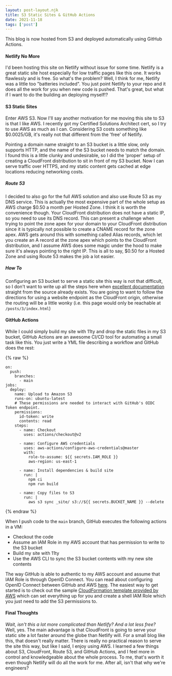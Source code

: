 ```yaml
---
layout: post-layout.njk 
title: S3 Static Sites & GitHub Actions
date: 2021-11-18
tags: ['post']
---
```

<!-- Excerpt Start -->
This blog is now hosted from S3 and deployed automatically using GitHub Actions.
<!-- Excerpt End --> 

#### Netlify No More

I'd been hosting this site on Netlify without issue for some time. Netlify is a great static site
host especially for low traffic pages like this one. It works flawlessly and is free. So what's the problem?
Well, I think for me, Netlify was a little too "batteries included". You just point Netlify
to your repo and it does all the work for you when new code is pushed. That's great, but what if I want to do
the building an deploying myself!?

#### S3 Static Sites

Enter AWS S3. Now I'll say another motivation for me moving this site to S3 is that I like AWS. I recently got 
my Certified Solutions Architect cert, so I try to use AWS as much as I can. Considering S3 costs something like
$0.0025/GB, it's really not that different from the 'free' of Netlify. 

Pointing a domain name straight to an S3 bucket is a little slow, only supports HTTP, and the name of the S3 bucket
needs to match the domain. I found this is a little clunky and undesirable, so I did the 'proper' setup of creating a 
CloudFront distribution to sit in front of my S3 bucket. Now I can serve traffic over HTTPS, and my static content gets
cached at edge locations reducing networking costs. 

##### Route 53 

I decided to also go for the full AWS solution and also use Route 53 as my DNS service. This is actually the most
expensive part of the whole setup as AWS charge $0.50 a month per Hosted Zone. I think it is worth the convenience though. 
Your CloudFront distribution does not have a static IP, so you need to use its DNS record. This can present a challenge
when trying to point the zone apex for your domain to your CloudFront distribution since it is typically not possible to 
create a CNAME record for the zone apex. AWS gets around this with something called Alias records, which let you create
an A record at the zone apex which points to the CloudFront distribution, and I assume AWS does some magic under the hood
to make sure it's always pointing to the right IP. This is all to say, $0.50 for a Hosted Zone and using Route 53 makes
the job a lot easier.

##### How To 

Configuring an S3 bucket to serve a static site this way is not that difficult, so I don't want to write up all
the steps here when [excellent documentation](https://aws.amazon.com/premiumsupport/knowledge-center/cloudfront-serve-static-website/)
straight from the source already exists. You are going to want to follow the directions for using a website endpoint
as the CloudFront origin, otherwise the routing will be a little wonky (i.e. this page would only be reachable at
`/posts/3/index.html`)

#### GitHub Actions

While I could simply build my site with 11ty and drop the static files in my S3 bucket,
GitHub Actions are an awesome CI/CD tool for automating a small task like this. You just write
a YML file describing a workflow and GitHub does the rest:


{% raw %}
```
on:
  push:
    branches:
      - main
jobs:
  deploy:
    name: Upload to Amazon S3
    runs-on: ubuntu-latest
    # These permissions are needed to interact with GitHub's OIDC Token endpoint.
    permissions:
      id-token: write
      contents: read
    steps:
      - name: Checkout
        uses: actions/checkout@v2

      - name: Configure AWS credentials
        uses: aws-actions/configure-aws-credentials@master
        with:
          role-to-assume: ${{ secrets.IAM_ROLE }}
          aws-region: us-east-1

      - name: Install dependencies & build site
        run: |
          npm ci
          npm run build

      - name: Copy files to S3
        run: |
          aws s3 sync _site/ s3://${{ secrets.BUCKET_NAME }} --delete
```
{% endraw %}

When I push code to the `main` branch, GitHub executes the following actions in a VM:
- Checkout the code
- Assume an IAM Role in my AWS account that has permission to write to the S3 bucket
- Build my site with 11ty
- Use the AWS CLI to sync the S3 bucket contents with my new site contents

The way GitHub is able to authentic to my AWS account and assume that IAM Role is through 
OpenID Connect. You can read about configuring OpenID Connect between GitHub and AWS
[here](https://docs.github.com/en/actions/deployment/security-hardening-your-deployments/configuring-openid-connect-in-amazon-web-services).
The easiest way to get started is to check out the sample [CloudFormation template provided by AWS](https://github.com/aws-actions/configure-aws-credentials#sample-iam-role-cloudformation-template)
which can set everything up for you and create a shell IAM Role which you just need to add the S3 permissions to.

#### Final Thoughts

*Wait, isn't this a lot more complicated than Netlify? And a lot less free?* Well, yes. The main
advantage is that CloudFront is going to serve your static site a lot faster around the globe than Netlify will.
For a small blog like this, that doesn't really matter. There is really no practical reason to serve the site this way, 
but like I said, I enjoy using AWS. I learned a few things about S3, CloudFront, Route 53, and GitHub Actions, and I feel more in control
and knowledgeable about the whole process. To me, that's worth it even though Netlify will do all the work for me. After all, isn't that why we're engineers?
